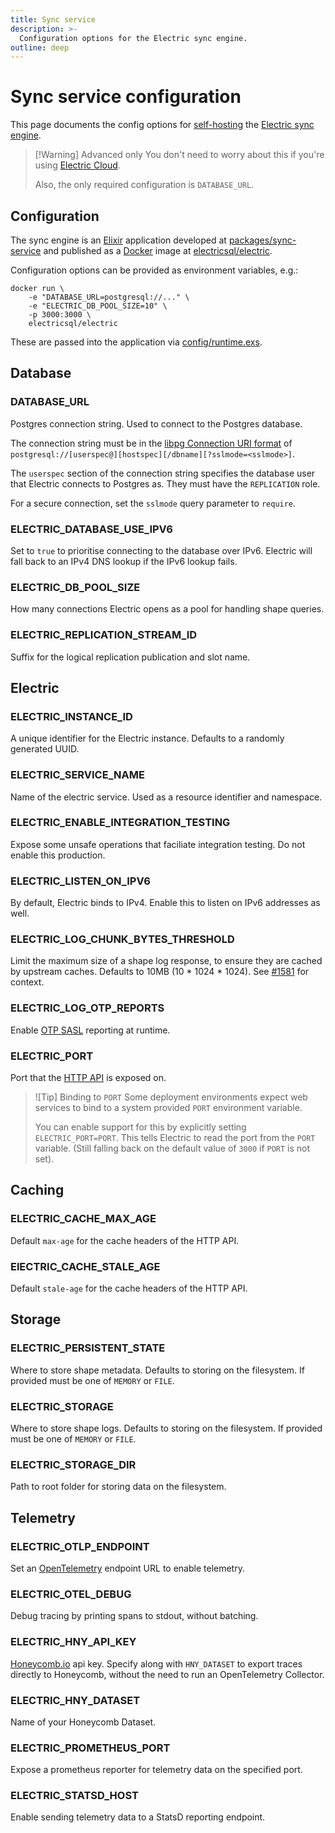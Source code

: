 ```yaml
---
title: Sync service
description: >-
  Configuration options for the Electric sync engine.
outline: deep
---
```


<script setup>
import EnvVarConfig from '../../src/components/EnvVarConfig.vue'
</script>

# Sync service configuration

This page documents the config options for [self-hosting](/docs/guides/deployment) the [Electric sync engine](/product/sync).

> [!Warning] Advanced only
> You don't need to worry about this if you're using [Electric Cloud](/product/cloud).
>
> Also, the only required configuration is `DATABASE_URL`.

## Configuration

The sync engine is an [Elixir](https://elixir-lang.org) application developed at [packages/sync-service](https://github.com/electric-sql/electric/tree/main/packages/sync-service) and published as a [Docker](https://docs.docker.com/get-started/docker-overview) image at [electricsql/electric](https://hub.docker.com/r/electricsql/electric).

Configuration options can be provided as environment variables, e.g.:

```shell
docker run \
    -e "DATABASE_URL=postgresql://..." \
    -e "ELECTRIC_DB_POOL_SIZE=10" \
    -p 3000:3000 \
    electricsql/electric
```

These are passed into the application via [config/runtime.exs](https://github.com/electric-sql/electric/blob/main/packages/sync-service/config/runtime.exs).

## Database

### DATABASE_URL

<EnvVarConfig
    name="DATABASE_URL"
    required={true}
    example="postgresql://user:password@example.com:54321/electric">

Postgres connection string. Used to connect to the Postgres database.

The connection string must be in the [libpg Connection URI format](https://www.postgresql.org/docs/current/libpq-connect.html#LIBPQ-CONNSTRING-URIS) of `postgresql://[userspec@][hostspec][/dbname][?sslmode=<sslmode>]`.

The `userspec` section of the connection string specifies the database user that Electric connects to Postgres as. They must have the `REPLICATION` role.

For a secure connection, set the `sslmode` query parameter to `require`.

</EnvVarConfig>

### ELECTRIC_DATABASE_USE_IPV6

<EnvVarConfig
    name="ELECTRIC_DATABASE_USE_IPV6"
    defaultValue="false"
    example="true">

Set to `true` to prioritise connecting to the database over IPv6. Electric will fall back to an IPv4 DNS lookup if the IPv6 lookup fails.

</EnvVarConfig>

### ELECTRIC_DB_POOL_SIZE

<EnvVarConfig
    name="ELECTRIC_DB_POOL_SIZE"
    defaultValue="20"
    example="10">

How many connections Electric opens as a pool for handling shape queries.

</EnvVarConfig>

### ELECTRIC_REPLICATION_STREAM_ID

<EnvVarConfig
    name="ELECTRIC_REPLICATION_STREAM_ID"
    defaultValue="default"
    example="my-app">

Suffix for the logical replication publication and slot name.

</EnvVarConfig>

## Electric

### ELECTRIC_INSTANCE_ID

<EnvVarConfig
    name="ELECTRIC_INSTANCE_ID"
    defaultValue="Electric.Utils.uuid4()"
    example="some-unique-instance-identifier">

A unique identifier for the Electric instance. Defaults to a randomly generated UUID.

</EnvVarConfig>

### ELECTRIC_SERVICE_NAME

<EnvVarConfig
    name="ELECTRIC_SERVICE_NAME"
    defaultValue="electric"
    example="my-electric-service">

Name of the electric service. Used as a resource identifier and namespace.

</EnvVarConfig>

### ELECTRIC_ENABLE_INTEGRATION_TESTING

<EnvVarConfig
    name="ELECTRIC_ENABLE_INTEGRATION_TESTING"
    defaultValue="false"
    example="true">

Expose some unsafe operations that faciliate integration testing.
Do not enable this production.

</EnvVarConfig>

### ELECTRIC_LISTEN_ON_IPV6

<EnvVarConfig
    name="ELECTRIC_LISTEN_ON_IPV6"
    defaultValue="false"
    example="true">

By default, Electric binds to IPv4. Enable this to listen on IPv6 addresses as well.

</EnvVarConfig>

### ELECTRIC_LOG_CHUNK_BYTES_THRESHOLD

<EnvVarConfig
    name="ELECTRIC_LOG_CHUNK_BYTES_THRESHOLD"
    defaultValue="10485760"
    example="20971520">

Limit the maximum size of a shape log response, to ensure they are cached by
upstream caches. Defaults to 10MB (10 * 1024 * 1024). See [#1581](https://github.com/electric-sql/electric/issues/1581) for context.

</EnvVarConfig>

### ELECTRIC_LOG_OTP_REPORTS

<EnvVarConfig
    name="ELECTRIC_LOG_OTP_REPORTS"
    defaultValue="false"
    example="true">

Enable [OTP SASL](https://www.erlang.org/doc/apps/sasl/sasl_app.html) reporting at runtime.

</EnvVarConfig>

### ELECTRIC_PORT

<EnvVarConfig
    name="ELECTRIC_PORT"
    defaultValue="3000"
    example="8080">

Port that the [HTTP API](/docs/api/http) is exposed on.

> ![Tip] Binding to `PORT`
> Some deployment environments expect web services to bind to a system provided
> `PORT` environment variable.
>
> You can enable support for this by explicitly setting `ELECTRIC_PORT=PORT`.
> This tells Electric to read the port from the `PORT` variable. (Still falling
> back on the default value of `3000` if `PORT` is not set).

</EnvVarConfig>

## Caching

### ELECTRIC_CACHE_MAX_AGE

<EnvVarConfig
    name="ELECTRIC_CACHE_MAX_AGE"
    defaultValue="60"
    example="5">

Default `max-age` for the cache headers of the HTTP API.

</EnvVarConfig>

### ElECTRIC_CACHE_STALE_AGE

<EnvVarConfig
    name="ELECTRIC_CACHE_STALE_AGE"
    defaultValue="300"
    example="5">

Default `stale-age` for the cache headers of the HTTP API.

</EnvVarConfig>

## Storage

### ELECTRIC_PERSISTENT_STATE

<EnvVarConfig
    name="ELECTRIC_PERSISTENT_STATE"
    defaultValue="FILE"
    example="MEMORY">

Where to store shape metadata. Defaults to storing on the filesystem.
If provided must be one of `MEMORY` or `FILE`.

</EnvVarConfig>

### ELECTRIC_STORAGE

<EnvVarConfig
    name="ELECTRIC_STORAGE"
    defaultValue="FILE"
    example="MEMORY">

Where to store shape logs. Defaults to storing on the filesystem.
If provided must be one of `MEMORY` or `FILE`.

</EnvVarConfig>

### ELECTRIC_STORAGE_DIR

<EnvVarConfig
    name="ELECTRIC_STORAGE_DIR"
    defaultValue="./persistent"
    example="/var/example">

Path to root folder for storing data on the filesystem.

</EnvVarConfig>

## Telemetry

### ELECTRIC_OTLP_ENDPOINT

<EnvVarConfig
    name="ELECTRIC_OTLP_ENDPOINT"
    optional="true"
    example="https://example.com">

Set an [OpenTelemetry](https://opentelemetry.io/docs/what-is-opentelemetry/) endpoint URL
to enable telemetry.

</EnvVarConfig>

### ELECTRIC_OTEL_DEBUG

<EnvVarConfig
    name="ELECTRIC_OTEL_DEBUG"
    defaultValue="false"
    example="true">

Debug tracing by printing spans to stdout, without batching.

</EnvVarConfig>

### ELECTRIC_HNY_API_KEY

<EnvVarConfig
    name="ELECTRIC_HNY_API_KEY"
    optional="true"
    example="your-api-key">

[Honeycomb.io](https://www.honeycomb.io) api key. Specify along with `HNY_DATASET` to
export traces directly to Honeycomb, without the need to run an OpenTelemetry Collector.

</EnvVarConfig>

### ELECTRIC_HNY_DATASET

<EnvVarConfig
    name="ELECTRIC_HNY_DATASET"
    optional="true"
    example="your-dataset-name">

Name of your Honeycomb Dataset.

</EnvVarConfig>

### ELECTRIC_PROMETHEUS_PORT

<EnvVarConfig
    name="ELECTRIC_PROMETHEUS_PORT"
    optional="true"
    example="9090">

Expose a prometheus reporter for telemetry data on the specified port.

</EnvVarConfig>

### ELECTRIC_STATSD_HOST

<EnvVarConfig
    name="ELECTRIC_STATSD_HOST"
    optional="true"
    example="https://example.com">

Enable sending telemetry data to a StatsD reporting endpoint.

</EnvVarConfig>
